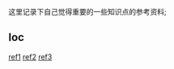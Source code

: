 
这里记录下自己觉得重要的一些知识点的参考资料;

## loc

[ref1](https://www.cnblogs.com/weidagang2046/archive/2012/03/24/requirement_change_ioc.html)
[ref2](https://martinfowler.com/articles/injection.html)
[ref3](https://blog.ploeh.dk/2017/09/25/interception-vis-a-vis-pure-di/)
